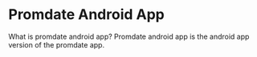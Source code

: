 # Promdate Android App

What is promdate android app? Promdate android app is the android app version of the promdate app. 
